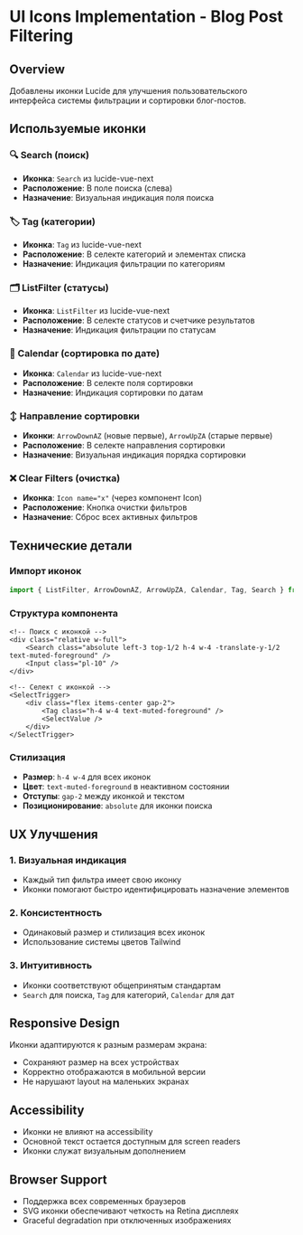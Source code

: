 # UI Icons Implementation - Blog Post Filtering

## Overview
Добавлены иконки Lucide для улучшения пользовательского интерфейса системы фильтрации и сортировки блог-постов.

## Используемые иконки

### 🔍 Search (поиск)
- **Иконка**: `Search` из lucide-vue-next
- **Расположение**: В поле поиска (слева)
- **Назначение**: Визуальная индикация поля поиска

### 🏷️ Tag (категории)
- **Иконка**: `Tag` из lucide-vue-next
- **Расположение**: В селекте категорий и элементах списка
- **Назначение**: Индикация фильтрации по категориям

### 🗂️ ListFilter (статусы)
- **Иконка**: `ListFilter` из lucide-vue-next
- **Расположение**: В селекте статусов и счетчике результатов
- **Назначение**: Индикация фильтрации по статусам

### 📅 Calendar (сортировка по дате)
- **Иконка**: `Calendar` из lucide-vue-next
- **Расположение**: В селекте поля сортировки
- **Назначение**: Индикация сортировки по датам

### ↕️ Направление сортировки
- **Иконки**: `ArrowDownAZ` (новые первые), `ArrowUpZA` (старые первые)
- **Расположение**: В селекте направления сортировки
- **Назначение**: Визуальная индикация порядка сортировки

### ❌ Clear Filters (очистка)
- **Иконка**: `Icon name="x"` (через компонент Icon)
- **Расположение**: Кнопка очистки фильтров
- **Назначение**: Сброс всех активных фильтров

## Технические детали

### Импорт иконок
```typescript
import { ListFilter, ArrowDownAZ, ArrowUpZA, Calendar, Tag, Search } from 'lucide-vue-next';
```

### Структура компонента
```vue
<!-- Поиск с иконкой -->
<div class="relative w-full">
    <Search class="absolute left-3 top-1/2 h-4 w-4 -translate-y-1/2 text-muted-foreground" />
    <Input class="pl-10" />
</div>

<!-- Селект с иконкой -->
<SelectTrigger>
    <div class="flex items-center gap-2">
        <Tag class="h-4 w-4 text-muted-foreground" />
        <SelectValue />
    </div>
</SelectTrigger>
```

### Стилизация
- **Размер**: `h-4 w-4` для всех иконок
- **Цвет**: `text-muted-foreground` в неактивном состоянии
- **Отступы**: `gap-2` между иконкой и текстом
- **Позиционирование**: `absolute` для иконки поиска

## UX Улучшения

### 1. Визуальная индикация
- Каждый тип фильтра имеет свою иконку
- Иконки помогают быстро идентифицировать назначение элементов

### 2. Консистентность
- Одинаковый размер и стилизация всех иконок
- Использование системы цветов Tailwind

### 3. Интуитивность
- Иконки соответствуют общепринятым стандартам
- `Search` для поиска, `Tag` для категорий, `Calendar` для дат

## Responsive Design

Иконки адаптируются к разным размерам экрана:
- Сохраняют размер на всех устройствах
- Корректно отображаются в мобильной версии
- Не нарушают layout на маленьких экранах

## Accessibility

- Иконки не влияют на accessibility
- Основной текст остается доступным для screen readers
- Иконки служат визуальным дополнением

## Browser Support

- Поддержка всех современных браузеров
- SVG иконки обеспечивают четкость на Retina дисплеях
- Graceful degradation при отключенных изображениях